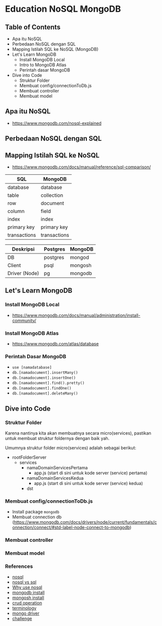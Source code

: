 # Education NoSQL MongoDB

## Table of Contents

- Apa itu NoSQL
- Perbedaan NoSQL dengan SQL
- Mapping Istilah SQL ke NoSQL (MongoDB)
- Let's Learn MongoDB
  - Install MongoDB Local
  - Intro to MongoDB Atlas
  - Perintah dasar MongoDB
- Dive into Code
  - Struktur Folder
  - Membuat config/connectionToDb.js
  - Membuat controller
  - Membuat model

## Apa itu NoSQL

- https://www.mongodb.com/nosql-explained

## Perbedaan NoSQL dengan SQL

## Mapping Istilah SQL ke NoSQL

- https://www.mongodb.com/docs/manual/reference/sql-comparison/

| SQL          | MongoDB      |
| ------------ | ------------ |
| database     | database     |
| table        | collection   |
| row          | document     |
| column       | field        |
| index        | index        |
| primary key  | primary key  |
| transactions | transactions |

| Deskripsi     | Postgres | MongoDB |
| ------------- | -------- | ------- |
| DB            | postgres | mongod  |
| Client        | psql     | mongosh |
| Driver (Node) | pg       | mongodb |

## Let's Learn MongoDB

### Install MongoDB Local

- https://www.mongodb.com/docs/manual/administration/install-community/

### Install MongoDB Atlas

- https://www.mongodb.com/atlas/database

### Perintah Dasar MongoDB

- `use [namadatabase]`
- `db.[namadocument].insertMany()`
- `db.[namadocument].insertOne()`
- `db.[namadocument].find().pretty()`
- `db.[namadocument].findOne()`
- `db.[namadocument].deleteMany()`

## Dive into Code

### Struktur Folder

Karena nantinya kita akan membuatnya secara micro(services), pastikan untuk membuat struktur foldernya dengan baik yah.

Umumnya struktur folder micro(services) adalah sebagai berikut:

- rootFolderServer
  - services
    - namaDomainServicesPertama
      - app.js (start di sini untuk kode server (service) pertama)
    - namaDomainServicesKedua
      - app.js (start di sini untuk kode server (service) kedua)
    - dst

### Membuat config/connectionToDb.js

- Install package `mongodb`
- Membuat connection db (https://www.mongodb.com/docs/drivers/node/current/fundamentals/connection/connect/#std-label-node-connect-to-mongodb)

### Membuat controller

### Membuat model

### References

- [nosql](https://www.mongodb.com/nosql-explained)
- [nosql vs sql](https://www.mongodb.com/nosql-explained/nosql-vs-sql)
- [Why use nosql](https://www.mongodb.com/developer/products/mongodb/top-4-reasons-to-use-mongodb/)
- [mongodb install](https://docs.mongodb.com/manual/installation/)
- [mongosh install](https://docs.mongodb.com/mongodb-shell/)
- [crud operation](https://docs.mongodb.com/manual/crud/)
- [terminology](https://docs.mongodb.com/manual/reference/sql-comparison/)
- [mongo driver](https://www.mongodb.com/docs/drivers/)
- [challenge](https://docs.google.com/document/d/1beJXG8ObzkP1t20rAOF2avcPj2U7fyLwIv_BoDfGZ24/edit)
